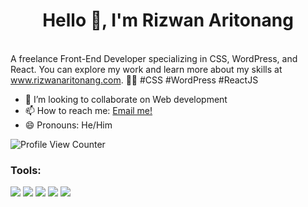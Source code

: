 <h1 align="center">Hello 👋, I'm Rizwan Aritonang</h1>
</br>
A freelance Front-End Developer specializing in CSS, 
WordPress, and React. You can explore my work and learn more about my 
skills at <a href="www.rizwanaritonang.com">www.rizwanaritonang.com</a>. 🚀✨ #CSS #WordPress #ReactJS



- 👯 I’m looking to collaborate on Web development
- 📫 How to reach me: <a href="mailto:rizwanaritonang@gmail.com@gmail.com">Email me!</a>  </br>
- 😄 Pronouns: He/Him

![Profile View Counter](https://komarev.com/ghpvc/?username=tonang)

### Tools:
<p>
    <img src="https://img.shields.io/badge/Code-PHP-blue?&logo=php" />
    <img src="https://img.shields.io/badge/CMS-wordpress-blue?logo=WordPress" />
    <img src="https://img.shields.io/badge/Code-Javascript-blue?&logo=javascript" />
    <img src="https://img.shields.io/badge/Code-ReactJS-blue?&logo=ReactJS" />
    <img src="https://img.shields.io/badge/Text%20Editor-Visual%20Studio%20Code-blue?&logo=visual%20studio%20code&logoColor=blue" />
</p>



